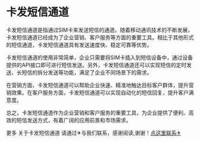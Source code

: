 # 卡发短信通道

卡发短信通道是指通过SIM卡来发送短信的通道。随着移动通讯技术的不断发展，卡发短信通道已经成为了企业营销、客户服务等方面的重要工具。相比于其他形式的短信通道，卡发短信通道具有发送速度快、稳定可靠等优势。

卡发短信通道的使用非常简单，企业只需要将SIM卡插入到短信设备中，通过设备提供的API接口即可进行短信发送。另外，卡发短信通道还可以实现短信的定时发送、长短信的拆分发送等功能，满足了企业不同场景下的需求。

在营销方面，卡发短信通道可以帮助企业快速、精准地触达目标客户群体，提升营销效果。在客户服务方面，卡发短信通道可以实现自动化的短信回复，提升客户满意度。

总之，卡发短信通道作为企业营销和客户服务的重要工具，为企业提供了便利、高效的短信发送方式，有着广阔的应用前景和市场需求。

更多 关于卡发短信通道 请通过✈与我们联系，感谢阅读,谢谢！[点这里联系✈](https://t.me/lm66bot)
